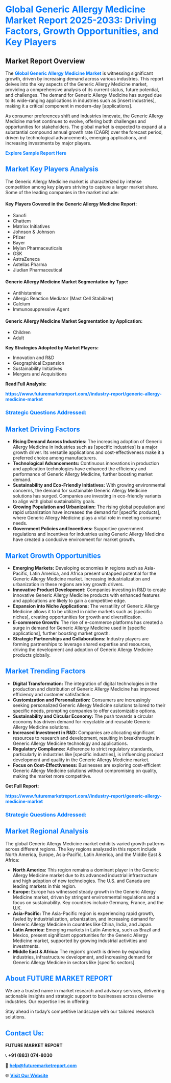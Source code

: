 <h1 style="color: #007BFF;">Global Generic Allergy Medicine Market Report 2025-2033: Driving Factors, Growth Opportunities, and Key Players</h1>

<section id="overview">
<h2>Market Report Overview</h2>
<p>The <a href="https://www.futuremarketreport.com//industry-report/generic-allergy-medicine-market" style="color: #007BFF; text-decoration: none;"><strong>Global Generic Allergy Medicine Market</strong></a> is witnessing significant growth, driven by increasing demand across various industries. This report delves into the key aspects of the Generic Allergy Medicine market, providing a comprehensive analysis of its current status, future potential, and challenges. The demand for Generic Allergy Medicine has surged due to its wide-ranging applications in industries such as [insert industries], making it a critical component in modern-day [applications].</p>
<p>As consumer preferences shift and industries innovate, the Generic Allergy Medicine market continues to evolve, offering both challenges and opportunities for stakeholders. The global market is expected to expand at a substantial compound annual growth rate (CAGR) over the forecast period, driven by technological advancements, emerging applications, and increasing investments by major players.</p>
</section>

<section id="overview">
<p><a href="https://www.futuremarketreport.com//request-sample/reportId=78792" style="color: #007BFF; text-decoration: none;"><strong>Explore Sample Report Here</strong></a></p>
</section>

<section id="key-players">
<h2 style="color: #007BFF;">Market Key Players Analysis</h2>
<p>The Generic Allergy Medicine market is characterized by intense competition among key players striving to capture a larger market share. Some of the leading companies in the market include:</p>
<h4>Key Players Covered in the Generic Allergy Medicine Report:</h4>
<ul><li>Sanofi</li><li>Chattem</li><li>Matrixx Initiatives</li><li>Johnson &amp; Johnson</li><li>Pfizer</li><li>Bayer</li><li>Mylan Pharmaceuticals</li><li>GSK</li><li>AstraZeneca</li><li>Astellas Pharma</li><li>Jiudian Pharmaceutical</li></ul>
<h4>Generic Allergy Medicine Market Segmentation by Type:</h4>
<ul><li>Antihistamine</li><li>Allergic Reaction Mediator (Mast Cell Stabilizer)</li><li>Calcium</li><li>Immunosuppressive Agent</li></ul>

<h4>Generic Allergy Medicine Market Segmentation by Application:</h4>
<ul><li>Children</li><li>Adult</li></ul>
<p><strong>Key Strategies Adopted by Market Players:</strong></p>
<ul>
<li>Innovation and R&D</li>
<li>Geographical Expansion</li>
<li>Sustainability Initiatives</li>
<li>Mergers and Acquisitions</li>
</ul>
</section>

<section>
<p><strong>Read Full Analysis: </strong></p><a href="https://www.futuremarketreport.com//industry-report/generic-allergy-medicine-market" style="color: #007BFF; text-decoration: none;"><strong>https://www.futuremarketreport.com//industry-report/generic-allergy-medicine-market</strong></a>
<h3 style="color: #007BFF;">Strategic Questions Addressed:</h3>
</section>

<section id="driving-factors">
<h2 style="color: #007BFF;">Market Driving Factors</h2>
<ul>
<li><strong>Rising Demand Across Industries:</strong> The increasing adoption of Generic Allergy Medicine in industries such as [specific industries] is a major growth driver. Its versatile applications and cost-effectiveness make it a preferred choice among manufacturers.</li>
<li><strong>Technological Advancements:</strong> Continuous innovations in production and application technologies have enhanced the efficiency and performance of Generic Allergy Medicine, further boosting market demand.</li>
<li><strong>Sustainability and Eco-Friendly Initiatives:</strong> With growing environmental concerns, the demand for sustainable Generic Allergy Medicine solutions has surged. Companies are investing in eco-friendly variants to align with global sustainability goals.</li>
<li><strong>Growing Population and Urbanization:</strong> The rising global population and rapid urbanization have increased the demand for [specific products], where Generic Allergy Medicine plays a vital role in meeting consumer needs.</li>
<li><strong>Government Policies and Incentives:</strong> Supportive government regulations and incentives for industries using Generic Allergy Medicine have created a conducive environment for market growth.</li>
</ul>
</section>

<section id="growth-opportunities">
<h2 style="color: #007BFF;">Market Growth Opportunities</h2>
<ul>
<li><strong>Emerging Markets:</strong> Developing economies in regions such as Asia-Pacific, Latin America, and Africa present untapped potential for the Generic Allergy Medicine market. Increasing industrialization and urbanization in these regions are key growth drivers.</li>
<li><strong>Innovative Product Development:</strong> Companies investing in R&D to create innovative Generic Allergy Medicine products with enhanced features and applications are likely to gain a competitive edge.</li>
<li><strong>Expansion into Niche Applications:</strong> The versatility of Generic Allergy Medicine allows it to be utilized in niche markets such as [specific niches], creating opportunities for growth and diversification.</li>
<li><strong>E-commerce Growth:</strong> The rise of e-commerce platforms has created a surge in demand for Generic Allergy Medicine used in [specific applications], further boosting market growth.</li>
<li><strong>Strategic Partnerships and Collaborations:</strong> Industry players are forming partnerships to leverage shared expertise and resources, driving the development and adoption of Generic Allergy Medicine products globally.</li>
</ul>
</section>

<section id="trending-factors">
<h2 style="color: #007BFF;">Market Trending Factors</h2>
<ul>
<li><strong>Digital Transformation:</strong> The integration of digital technologies in the production and distribution of Generic Allergy Medicine has improved efficiency and customer satisfaction.</li>
<li><strong>Customization and Personalization:</strong> Consumers are increasingly seeking personalized Generic Allergy Medicine solutions tailored to their specific needs, prompting companies to offer customizable options.</li>
<li><strong>Sustainability and Circular Economy:</strong> The push towards a circular economy has driven demand for recyclable and reusable Generic Allergy Medicine solutions.</li>
<li><strong>Increased Investment in R&D:</strong> Companies are allocating significant resources to research and development, resulting in breakthroughs in Generic Allergy Medicine technology and applications.</li>
<li><strong>Regulatory Compliance:</strong> Adherence to strict regulatory standards, particularly in industries like [specific industries], is influencing product development and quality in the Generic Allergy Medicine market.</li>
<li><strong>Focus on Cost-Effectiveness:</strong> Businesses are exploring cost-efficient Generic Allergy Medicine solutions without compromising on quality, making the market more competitive.</li>
</ul>
</section>

<section>
<p><strong>Get Full Report: </strong></p><a href="https://www.futuremarketreport.com//industry-report/generic-allergy-medicine-market" style="color: #007BFF; text-decoration: none;"><strong>https://www.futuremarketreport.com//industry-report/generic-allergy-medicine-market</strong></a>
<h3 style="color: #007BFF;">Strategic Questions Addressed:</h3>
</section>


<section id="regional-analysis">
<h2 style="color: #007BFF;">Market Regional Analysis</h2>
<p>The global Generic Allergy Medicine market exhibits varied growth patterns across different regions. The key regions analyzed in this report include North America, Europe, Asia-Pacific, Latin America, and the Middle East & Africa:</p>
<ul>
<li><strong>North America:</strong> This region remains a dominant player in the Generic Allergy Medicine market due to its advanced industrial infrastructure and high adoption of new technologies. The U.S. and Canada are leading markets in this region.</li>
<li><strong>Europe:</strong> Europe has witnessed steady growth in the Generic Allergy Medicine market, driven by stringent environmental regulations and a focus on sustainability. Key countries include Germany, France, and the U.K.</li>
<li><strong>Asia-Pacific:</strong> The Asia-Pacific region is experiencing rapid growth, fueled by industrialization, urbanization, and increasing demand for Generic Allergy Medicine in countries like China, India, and Japan.</li>
<li><strong>Latin America:</strong> Emerging markets in Latin America, such as Brazil and Mexico, present significant opportunities for the Generic Allergy Medicine market, supported by growing industrial activities and investments.</li>
<li><strong>Middle East & Africa:</strong> The region’s growth is driven by expanding industries, infrastructure development, and increasing demand for Generic Allergy Medicine in sectors like [specific sectors].</li>
</ul>
</section>

<footer>
<h2 style="color: #007BFF;">About FUTURE MARKET REPORT</h2>
<p>We are a trusted name in market research and advisory services, delivering actionable insights and strategic support to businesses across diverse industries. Our expertise lies in offering:</p>

<p>Stay ahead in today’s competitive landscape with our tailored research solutions.</p>

<h2 style="color: #007BFF;">Contact Us:</h2>
<p><strong>FUTURE MARKET REPORT</strong></p>
<p>📞 <strong>+91 (883) 074-8030</strong></p>
<p>📧 <strong><a href="mailto:help@futuremarketreport.com" style="color: #007BFF;">help@futuremarketreport.com</a></strong></p>
<p>🌐 <strong><a href="https://www.futuremarketreport.com/" style="color: #007BFF;">Visit Our Website</a></strong></p>
</footer>